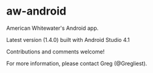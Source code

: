 # aw-android
American Whitewater's Android app.

Latest version (1.4.0) built with Android Studio 4.1

Contributions and comments welcome!  

For more information, please contact Greg (@Gregliest).  
